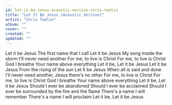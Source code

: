 ```yaml
---
id: let-it-be-jesus-acoustic-version-chris-tomlin
title: "Let It Be Jesus (Acoustic Version)"
artist: "Chris Tomlin"
album: ""
cover: ""
created: ""
updated: ""
---
```


Let it be Jesus
The first name that I call
Let it be Jesus
My song inside the storm
I'll never need another
For me, to live is Christ
For me, to live is Christ
God I breathe Your name above everything
Let it be, Let it be Jesus
Let it be Jesus
From the rising of the sun
Let it be Jesus
When all is said and done
I'll never need another, Jesus there's no other
For me, to live is Christ
For me, to live is Christ
God I breathe Your name above everything
Let it be, Let it be Jesus
Should I ever be abandoned
Should I ever be acclaimed
Should I ever be surrounded by the fire and the flame There's a name I will remember
There's a name I will proclaim
Let it be, Let it be Jesus